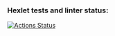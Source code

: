 ### Hexlet tests and linter status:
[![Actions Status](https://github.com/Brayanb04/fullstack-javascript-project-98/actions/workflows/hexlet-check.yml/badge.svg)](https://github.com/Brayanb04/fullstack-javascript-project-98/actions)